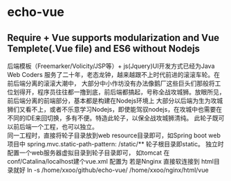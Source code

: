 # echo-vue
## Require + Vue supports  modularization and Vue Templete(.Vue file) and ES6  without Nodejs 
后端模板（Freemarker/Volicity/JSP等）+ js(Jquery)UI开发方式已经为Java Web Coders 服务了二十年，老态龙钟，越来越跟不上时代前进的滚滚车轮。在前后端分离的滚滚大潮中，
大部分中小作坊没有办法像鹅厂这些巨头们那般将工位划得开，程序员往往都一撸到底，前后端都搞起，号称全战攻城狮。放眼所见，前后端分离的前端部分，基本都是构建在Nodejs环境上
大部分以后端为生为攻城狮们又看不上，或者不乐意学习Nodejs，即使能驾驭nodejs，在攻城中也需要在不同的IDE来回切换，多有不便。特造此轮子，以保全战攻城狮清纯。
此轮子既可以前后端一个工程，也可以独立。<br>
同一工程时，直接将轮子目录放到web resource目录即可，如Spring boot web 项目中
spring.mvc.static-path-pattern: /static/**   轮子根目录即static。
独立时配置一个web服务器虚拟目录到轮子目录即可，
如tomcat 在conf/Catalina/localhost建个vue.xml 配置为 <Context docBase="/home/xxoo/github/echo-vue" reloadable="true"/>
若是Nnginx 直接软连接到 html目录就好 ln -s /home/xxoo/github/echo-vue/ /home/xxoo/nginx/html/vue
